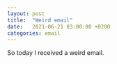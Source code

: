 ```yaml
---
layout: post
title:  "Weird email"
date:   2021-06-21 03:00:00 +0200
categories: email
---
```


So today I received a weird email.
